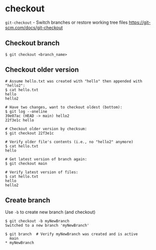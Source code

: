 # checkout

`git-checkout` - Switch branches or restore working tree files
https://git-scm.com/docs/git-checkout

## Checkout branch
```
$ git checkout <branch_name>
```

## Checkout older version
```
# Assume hello.txt was created with "hello" then appended with "hello2":
$ cat hello.txt
hello
hello2

# Have two changes, want to checkout oldest (bottom):
$ git log --oneline
39e07ac (HEAD -> main) hello2
22f3e1c hello

# Checkout older version by checksum:
$ git checkout 22f3e1c

# Verify older file's contents (i.e., no "hello2" anymore)
$ cat hello.txt
hello

# Get latest version of branch again:
$ git checkout main

# Verify latest version of files:
$ cat hello.txt
hello
hello2
```

## Create branch
Use `-b` to create new branch (and checkout)
```
$ git checkout -b myNewBranch
Switched to a new branch 'myNewBranch'

$ git branch  # Verify myNewBranch was created and is active
  main
* myNewBranch
```